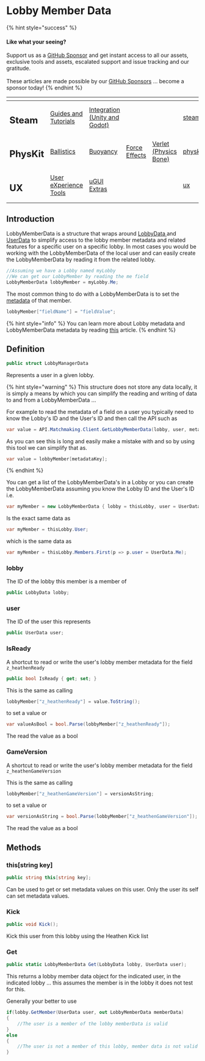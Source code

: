 # Lobby Member Data

{% hint style="success" %}
#### Like what your seeing?

Support us as a [GitHub Sponsor](../../../) and get instant access to all our assets, exclusive tools and assets, escalated support and issue tracking and our gratitude.\
\
These articles are made possible by our [GitHub Sponsors](../../../) ... become a sponsor today!
{% endhint %}

<table data-view="cards"><thead><tr><th></th><th></th><th></th><th></th><th></th><th data-hidden data-card-target data-type="content-ref"></th><th data-hidden data-card-cover data-type="files"></th></tr></thead><tbody><tr><td><h2>Steam</h2></td><td><a href="../../../company/concepts/steam/">Guides and Tutorials</a></td><td><a href="../">Integration (Unity and Godot)</a></td><td></td><td></td><td><a href="../../../company/concepts/steam/">steam</a></td><td><a href="../../../.gitbook/assets/Steamworks Card.png">Steamworks Card.png</a></td></tr><tr><td><h2>PhysKit</h2></td><td><a href="../../physkit/learning/sample-scenes/1-ballistic-basics.md">Ballistics</a></td><td><a href="../../physkit/learning/sample-scenes/1-buoyancy-example.md">Buoyancy</a></td><td><a href="../../physkit/learning/sample-scenes/1-force-effect-fields.md">Force Effects</a></td><td><a href="../../physkit/learning/sample-scenes/2-verlet-spring-skinned-mesh.md">Verlet (Physics Bone)</a></td><td><a href="../../physkit/">physkit</a></td><td><a href="../../../.gitbook/assets/PhysKit Card.png">PhysKit Card.png</a></td></tr><tr><td><h2>UX</h2></td><td><a href="../../ux/learning/core-concepts/">User eXperience Tools</a></td><td><a href="../../ux/learning/ugui-extras/">uGUI Extras</a></td><td></td><td></td><td><a href="../../ux/">ux</a></td><td><a href="../../../.gitbook/assets/Splash Screen (1).png">Splash Screen (1).png</a></td></tr></tbody></table>

## Introduction

LobbyMemberData is a structure that wraps around [LobbyData ](lobby-data.md)and [UserData](user-data.md) to simplify access to the lobby member metadata and related features for a specific user on a specific lobby. In most cases you would be working with the LobbyMemberData of the local user and can easily create the LobbyMemberData by reading it from the related lobby.

```csharp
//Assuming we have a Lobby named myLobby
//We can get our LobbyMember by reading the me field
LobbyMemberData lobbyMember = myLobby.Me;
```

The most common thing to do with a LobbyMemberData is to set the [metadata](../unity/guides/multiplayer/matchmaking-tools.md#metadata) of that member.

```csharp
lobbyMember["fieldName"] = "fieldValue";
```

{% hint style="info" %}
You can learn more about Lobby metadata and LobbyMemberData metadata by reading [this](../unity/guides/multiplayer/matchmaking-tools.md#metadata) article.
{% endhint %}

## Definition

```csharp
public struct LobbyManagerData
```

Represents a user in a given lobby.

{% hint style="warning" %}
This structure does not store any data locally, it is simply a means by which you can simplify the reading and writing of data to and from a LobbyMemberData ...&#x20;



For example to read the metadata of a field on a user you typically need to know the Lobby's ID and the User's ID and then call the API such as&#x20;

```csharp
var value = API.Matchmaking.Client.GetLobbyMemberData(lobby, user, metadataKey);
```



As you can see this is long and easily make a mistake with and so by using this tool we can simplify that as.



```csharp
var value = lobbyMember[metadataKey];
```
{% endhint %}

You can get a list of the LobbyMemberData's in a Lobby or you can create the LobbyMemberData assuming you know the Lobby ID and the User's ID i.e.

```csharp
var myMember = new LobbyMemberData { lobby = thisLobby, user = UserData.Me };
```

Is the exact same data as

```csharp
var myMember = thisLobby.User;
```

which is the same data as

```csharp
var myMember = thisLobby.Members.First(p => p.user = UserData.Me);
```

### lobby

The ID of the lobby this member is a member of

```csharp
public LobbyData lobby;
```

### user

The ID of the user this represents

```csharp
public UserData user;
```

### IsReady

A shortcut to read or write the user's lobby member metadata for the field `z_heathenReady`

```csharp
public bool IsReady { get; set; }
```

This is the same as calling&#x20;

```csharp
lobbyMember["z_heathenReady"] = value.ToString();
```

to set a value or

```csharp
var valueAsBool = bool.Parse(lobbyMember["z_heathenReady"]);
```

The read the value as a bool

### GameVersion

A shortcut to read or write the user's lobby member metadata for the field `z_heathenGameVersion`

This is the same as calling&#x20;

```csharp
lobbyMember["z_heathenGameVersion"] = versionAsString;
```

to set a value or

```csharp
var versionAsString = bool.Parse(lobbyMember["z_heathenGameVersion"]);
```

The read the value as a bool



## Methods

### this\[string key]

```csharp
public string this[string key];
```

Can be used to get or set metadata values on this user. Only the user its self can set metadata values.

### Kick

```csharp
public void Kick();
```

Kick this user from this lobby using the Heathen Kick list

### Get

```csharp
public static LobbyMemberData Get(LobbyData lobby, UserData user);
```

This returns a lobby member data object for the indicated user, in the indicated lobby ... this assumes the member is in the lobby it does not test for this.

Generally your better to use

```csharp
if(lobby.GetMember(UserData user, out LobbyMemberData memberData)
{
    //The user is a member of the lobby memberData is valid
}
else
{
    //The user is not a member of this lobby, member data is not valid
}
```
